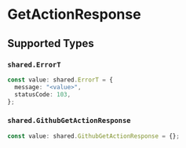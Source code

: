 # GetActionResponse


## Supported Types

### `shared.ErrorT`

```typescript
const value: shared.ErrorT = {
  message: "<value>",
  statusCode: 103,
};
```

### `shared.GithubGetActionResponse`

```typescript
const value: shared.GithubGetActionResponse = {};
```

